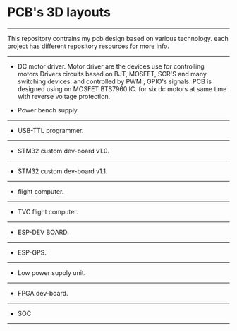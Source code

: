 # PCB's 3D layouts 
---
This repository contrains my pcb design based on various technology. each project has different repository resources for more info.

---
* DC motor driver.
Motor driver are the devices use for controlling motors.Drivers circuits based on BJT, MOSFET, SCR'S and many switching devices.
and controlled by PWM , GPIO's signals.
PCB is designed using on MOSFET BTS7960 IC.
for six dc motors at same time with reverse voltage protection.

* Power bench supply.
---
* USB-TTL programmer.
---
* STM32 custom dev-board v1.0.
---
* STM32 custom dev-board v1.1.
---
* flight computer.
---
* TVC flight computer.
---
* ESP-DEV BOARD.
---
* ESP-GPS.
---
* Low power supply unit.
---
* FPGA dev-board.
---
* SOC 
---

